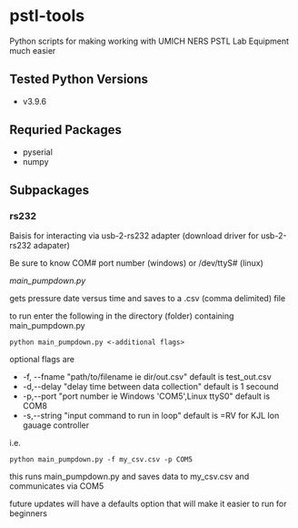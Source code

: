 # pstl-tools
Python scripts for making working with UMICH NERS PSTL Lab Equipment much easier

## Tested Python Versions
- v3.9.6

## Requried Packages
- pyserial
- numpy

## Subpackages
### rs232
Baisis for interacting via usb-2-rs232 adapter (download driver for usb-2-rs232 adapater)

Be sure to know COM# port number (windows) or /dev/ttyS# (linux)

_main_pumpdown.py_

gets pressure date versus time and saves to a .csv (comma delimited) file

to run enter the following in the directory (folder) containing main_pumpdown.py

```
python main_pumpdown.py <-additional flags>
```

optional flags are
  - -f, --fname "path/to/filename ie dir/out.csv" default is test_out.csv 
  - -d,--delay "delay time between data collection" default is 1 secound
  - -p,--port "port number ie Windows 'COM5',Linux ttyS0" default is COM8
  - -s,--string "input command to run in loop" default is =RV for KJL Ion gauage controller

i.e.
```
python main_pumpdown.py -f my_csv.csv -p COM5
```

this runs main_pumpdown.py and saves data to my_csv.csv and communicates via COM5

future updates will have a defaults option that will make it easier to run for beginners 
